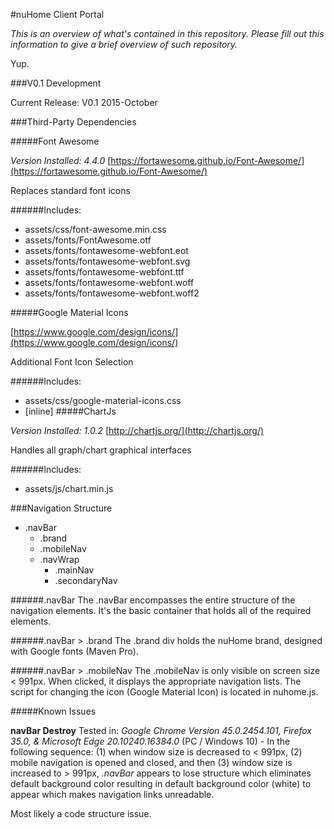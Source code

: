 #nuHome Client Portal

*This is an overview of what's contained in this repository. Please fill out this information to give a brief overview of such repository.*

Yup.

###V0.1 Development

Current Release: V0.1 2015-October

###Third-Party Dependencies

#####Font Awesome

*Version Installed: 4.4.0*
[https://fortawesome.github.io/Font-Awesome/](https://fortawesome.github.io/Font-Awesome/)

Replaces standard font icons

######Includes:

+ assets/css/font-awesome.min.css
+ assets/fonts/FontAwesome.otf
+ assets/fonts/fontawesome-webfont.eot
+ assets/fonts/fontawesome-webfont.svg
+ assets/fonts/fontawesome-webfont.ttf
+ assets/fonts/fontawesome-webfont.woff
+ assets/fonts/fontawesome-webfont.woff2

#####Google Material Icons

[https://www.google.com/design/icons/](https://www.google.com/design/icons/)

Additional Font Icon Selection

######Includes:

+ assets/css/google-material-icons.css
+ [inline] <link href="https://fonts.googleapis.com/icon?family=Material+Icons" rel="stylesheet">
#####ChartJs

*Version Installed: 1.0.2*
[http://chartjs.org/](http://chartjs.org/)

Handles all graph/chart graphical interfaces

######Includes:

+ assets/js/chart.min.js


###Navigation Structure

+ .navBar
  + .brand
  + .mobileNav
  + .navWrap
    + .mainNav
    + .secondaryNav
    
######.navBar
The .navBar encompasses the entire structure of the navigation elements. It's the basic container that holds all of the required elements.

######.navBar > .brand
The .brand div holds the nuHome brand, designed with Google fonts (Maven Pro).

######.navBar > .mobileNav
The .mobileNav is only visible on screen size < 991px. When clicked, it displays the appropriate navigation lists. The script for changing the icon (Google Material Icon) is located in nuhome.js.

#####Known Issues

**navBar Destroy** Tested in: *Google Chrome Version 45.0.2454.101, Firefox 35.0, & Microsoft Edge 20.10240.16384.0* (PC / Windows 10) - In the following sequence: (1) when window size is decreased to < 991px, (2) mobile navigation is opened and closed, and then (3) window size is increased to > 991px, *.navBar* appears to lose structure which eliminates default background color resulting in default background color (white) to appear which makes navigation links unreadable.

Most likely a code structure issue.
